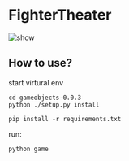 # FighterTheater

![show](art/show.gif)

## How to use?

start virtural env

``` shell
cd gameobjects-0.0.3
python ./setup.py install

pip install -r requirements.txt
```

run:

``` shell
python game
```
